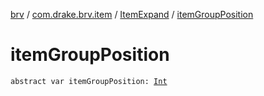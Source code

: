 [brv](../../index.md) / [com.drake.brv.item](../index.md) / [ItemExpand](index.md) / [itemGroupPosition](./item-group-position.md)

# itemGroupPosition

`abstract var itemGroupPosition: `[`Int`](https://kotlinlang.org/api/latest/jvm/stdlib/kotlin/-int/index.html)